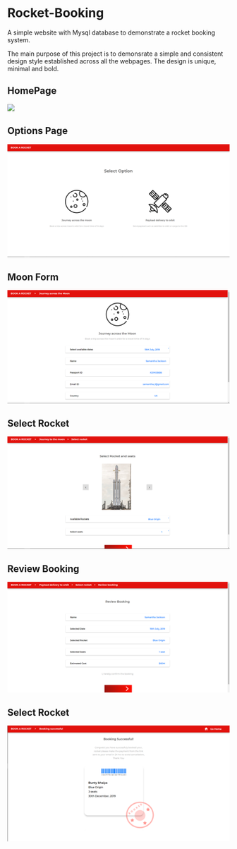 # Rocket-Booking
A simple website with Mysql database to demonstrate a rocket booking system.

The main purpose of this project is to demonsrate a simple and consistent design style established across all the webpages.
The design is unique, minimal and bold.

## HomePage
![](screenshots/1landingPage.gif)

## Options Page
![](screenshots/2SelectOption.PNG)

## Moon Form
![](screenshots/3MoonForm.PNG)

## Select Rocket
![](screenshots/4SelectMoonRocket.PNG)

## Review Booking
![](screenshots/5ReviewBooking.PNG)

## Select Rocket
![](screenshots/6moonBookedNew.PNG)
